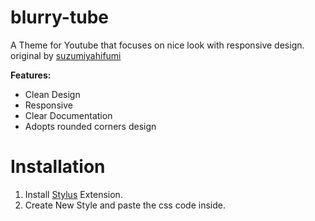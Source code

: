 # blurry-tube
A Theme for Youtube that focuses on nice look with responsive design. original by [suzumiyahifumi](https://userstyles.world/user/suzumiyahifumi)


**Features:** 

 - Clean Design
 - Responsive
 - Clear Documentation
 - Adopts rounded corners design




# Installation
1. Install [Stylus](https://chrome.google.com/webstore/detail/stylus/clngdbkpkpeebahjckkjfobafhncgmne?hl=en) Extension.
2. Create New Style and paste the css code inside.
